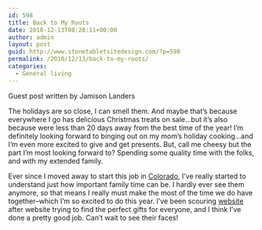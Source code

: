 ```yaml
---
id: 598
title: Back to My Roots
date: 2010-12-13T08:28:11+00:00
author: admin
layout: post
guid: http://www.stonetabletsitedesign.com/?p=598
permalink: /2010/12/13/back-to-my-roots/
categories:
  - General living
---
```

Guest post written by Jamison Landers

The holidays are so close, I can smell them. And maybe that&#8217;s because everywhere I go has delicious Christmas treats on sale&#8230;but it&#8217;s also because were less than 20 days away from the best time of the year! I&#8217;m definitely looking forward to binging out on my mom&#8217;s holiday cooking&#8230;and I&#8217;m even more excited to give and get presents. But, call me cheesy but the part I&#8217;m most looking forward to? Spending some quality time with the folks, and with my extended family.

Ever since I moved away to start this job in [Colorado](http://www.bouldercoloradousa.com/), I&#8217;ve really started to understand just how important family time can be. I hardly ever see them anymore, so that means I really must make the most of the time we do have together&#8211;which I&#8217;m so excited to do this year. I&#8217;ve been scouring [website](http://www.homeproimprovement.com/sears-home-improvement/florida) after website trying to find the perfect gifts for everyone, and I think I&#8217;ve done a pretty good job. Can&#8217;t wait to see their faces!